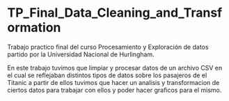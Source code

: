 # TP_Final_Data_Cleaning_and_Transformation
Trabajo practico final del curso Procesamiento y Exploración de datos partido por la Universidad Nacional de Hurlingham. 

En este trabajo tuvimos que limpiar y procesar datos de un archivo CSV en el cual se reflejaban distintos tipos de datos sobre los pasajeros de el Titanic a partir de ellos tuvimos
que hacer un analisis y transformacion de ciertos datos para trabajar con ellos y poder hacer graficos para el mismo.

